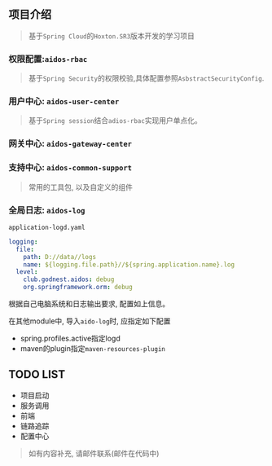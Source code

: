 ## 项目介绍
> 基于`Spring Cloud`的`Hoxton.SR3`版本开发的学习项目

### 权限配置:`aidos-rbac`
> 基于`Spring Security`的权限校验,具体配置参照`AsbstractSecurityConfig`.

### 用户中心: `aidos-user-center`
> 基于`Spring session`结合`adios-rbac`实现用户单点化。

### 网关中心: `aidos-gateway-center`

### 支持中心: `aidos-common-support`
> 常用的工具包, 以及自定义的组件

### 全局日志: `aidos-log`
`application-logd.yaml`
```yaml
logging:
  file:
    path: D://data//logs
    name: ${logging.file.path}//${spring.application.name}.log
  level:
    club.godnest.aidos: debug
    org.springframework.orm: debug
```
根据自己电脑系统和日志输出要求, 配置如上信息。

在其他module中, 导入`aido-log`时, 应指定如下配置
* spring.profiles.active指定logd
* maven的plugin指定`maven-resources-plugin`

## TODO LIST
* 项目启动
* 服务调用
* 前端
* 链路追踪
* 配置中心

> 如有内容补充, 请邮件联系(邮件在代码中)